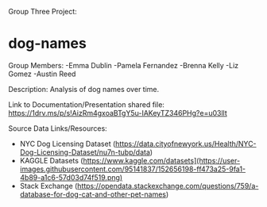 Group Three Project:
# dog-names

Group Members:
-Emma Dublin
-Pamela Fernandez
-Brenna Kelly
-Liz Gomez
-Austin Reed


Description:
Analysis of dog names over time.

Link to Documentation/Presentation shared file: https://1drv.ms/p/s!AizRm4gxoaBTgY5u-IAKeyTZ346PHg?e=u03llt

Source Data Links/Resources: 
- NYC Dog Licensing Dataset (https://data.cityofnewyork.us/Health/NYC-Dog-Licensing-Dataset/nu7n-tubp/data)
- KAGGLE Datasets (https://www.kaggle.com/datasets](https://user-images.githubusercontent.com/95141837/152656198-ff473a25-9fa1-4b89-a1c6-57d03d74f519.png)
- Stack Exchange (https://opendata.stackexchange.com/questions/759/a-database-for-dog-cat-and-other-pet-names)
